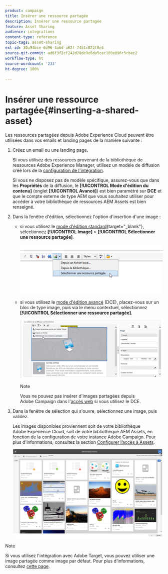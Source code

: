 ```yaml
---
product: campaign
title: Insérer une ressource partagée
description: Insérer une ressource partagée
feature: Asset Sharing
audience: integrations
content-type: reference
topic-tags: asset-sharing
exl-id: 30a94bce-6d96-4a6d-a62f-7451c822f0e3
source-git-commit: ad6f3f2cf242d28de9e6da5cec100e096c5cbec2
workflow-type: ht
source-wordcount: '233'
ht-degree: 100%

---
```


# Insérer une ressource partagée{#inserting-a-shared-asset}

Les ressources partagées depuis Adobe Experience Cloud peuvent être utilisées dans vos emails et landing pages de la manière suivante :

1. Créez un email ou une landing page.

   Si vous utilisez des ressources provenant de la bibliothèque de ressources Adobe Experience Manager, utilisez un modèle de diffusion créé lors de la [configuration de l&#39;intégration](../../integrations/using/configuring-access-to-assets.md#integrating-with-aem-assets).

   Si vous ne disposez pas de modèle spécifique, assurez-vous que dans les **Propriétés** de la diffusion, le **[!UICONTROL Mode d&#39;édition du contenu]** (onglet **[!UICONTROL Avancé]**) est bien paramétré sur **DCE** et que le compte externe de type AEM que vous souhaitez utiliser pour accéder à votre bibliothèque de ressources AEM Assets est bien renseigné.

1. Dans la fenêtre d&#39;édition, sélectionnez l&#39;option d&#39;insertion d&#39;une image :

   * si vous utilisez le [mode d&#39;édition standard](https://experienceleague.adobe.com/docs/campaign/campaign-v8/send/emails/defining-the-email-content.html?lang=fr#adding-images){target="_blank"}, sélectionnez **[!UICONTROL Image]** > **[!UICONTROL Sélectionner une ressource partagée]**.

     ![](assets/dam_insert_image_standard.png)

   * si vous utilisez le [mode d&#39;édition avancé](../../web/using/about-campaign-html-editor.md) (DCE), placez-vous sur un bloc de type image, puis via le menu contextuel, sélectionnez **[!UICONTROL Sélectionner une ressource partagée]**.

     ![](assets/dam_insert_image_dce.png)

     >[!NOTE]
     >
     >Vous ne pouvez pas insérer d&#39;images partagées depuis Adobe Campaign dans l&#39;[accès web](../../platform/using/adobe-campaign-workspace.md#console-and-web-access) si vous utilisez le DCE.

1. Dans la fenêtre de sélection qui s&#39;ouvre, sélectionnez une image, puis validez.

   Les images disponibles proviennent soit de votre bibliothèque Adobe Experience Cloud, soit de votre bibliothèque AEM Assets, en fonction de la configuration de votre instance Adobe Campaign. Pour plus d&#39;informations, consultez la section [Configurer l’accès à Assets](../../integrations/using/configuring-access-to-assets.md).

   ![](assets/dam_shared_image_selection.png)

>[!NOTE]
>
>Si vous utilisez l&#39;intégration avec Adobe Target, vous pouvez utiliser une image partagée comme image par défaut. Pour plus d’informations, consultez [cette page](../../integrations/using/integrating-with-adobe-target.md).
